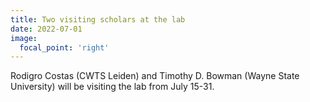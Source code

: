 ```yaml
---
title: Two visiting scholars at the lab
date: 2022-07-01
image:
  focal_point: 'right'
---
```


Rodigro Costas (CWTS Leiden) and Timothy D. Bowman (Wayne State University) will be visiting the lab from July 15-31.

<!--more-->
